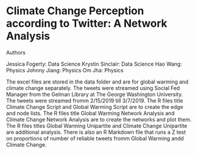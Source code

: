 # Climate Change Perception according to Twitter: A Network Analysis

Authors

Jessica Fogerty: Data Science
Krystin Sinclair: Data Science
Hao Wang: Physics
Johnny Jiang: Physics
Om Jha: Physics

 The excel files are stored in the data folder and are for global warming and climate change separately. The tweets were streamed using Social Fed Manager from the Gelman Library at The George Washington University. The tweets were streamed fromm 2/15/2019 till 3/7/2019. 
 The R files title Climate Change Script and Global Warming Script are to create the edge and node lists. The R files title Global Warming Network Analysis and Climate Change Network Analysis are to create the networks and plot them. The R files titles Global Warming Unipartite and Climate Change Unipartite are additional analysis. There is also an R Markdown file that runs a Z test on proportions of number of reliable tweets fromm Global Warming andd Climate Change. 
 
 
